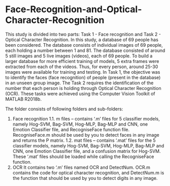 # Face-Recognition-and-Optical-Character-Recognition
This study is divided into two parts: Task 1 - Face recognition and Task 2 - Optical Character Recognition. In this study, a database of 69 people has been considered. The database consists of individual images of 69 people, each holding a number between 1 and 81. The database consisted of around 5 still images and 5 live images (videos), each of 69 people. To build a larger database for more efficient training of models, 5 extra frames were extracted from each of the videos. Thus, for every person, around 25-30 images were available for training and testing. In Task 1, the objective was to identify the faces (face recognition) of people (present in the database) in an unseen group image. The Task 2 requires the identification of the number that each person is holding through Optical Character Recognition (OCR). These tasks were achieved using the Computer Vision Toolkit of MATLAB R2018b.


The folder consists of following
folders and sub-folders:
1. Face recognition
1.1. m files – contains ‘.m’ files for 5 classifier models, namely Hog-SVM,
Bag-SVM, Hog-MLP, Bag-MLP and CNN, one Emotion Classifier
file, and RecogniseFace function file.
RecogniseFace.m should be used by you to detect faces in any
image and returns the P matrix.
1.2. mat files – contains ‘.mat’ files for the 5 classifier models, namely
Hog-SVM, Bag-SVM, Hog-MLP, Bag-MLP and CNN, one Emotion
Classifier file, and a confusion matrix for Hog-SVM.
These ‘.mat’ files should be loaded while calling the RecogniseFace
function.
2. OCR
It contains two ‘.m’ files named OCR and DetectNum.
OCR.m contains the code for optical character recognition, and
DetectNum.m is the function that should be used by you to detect digits in any
image.
